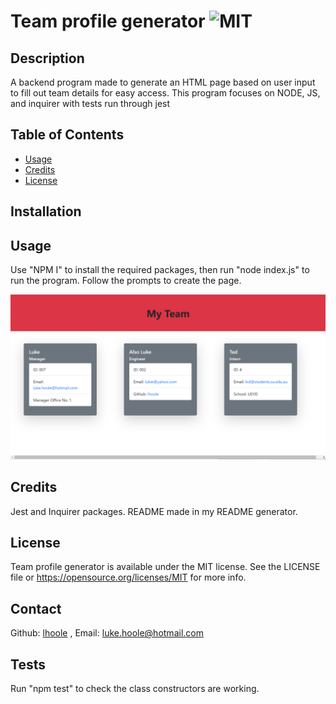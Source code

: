  # Team profile generator ![MIT](https://img.shields.io/badge/License-MIT-yellow.svg)
  
  ## Description
  A backend program made to generate an HTML page based on user input to fill out team details for easy access. This program focuses on NODE, JS, and inquirer with tests run through jest 
 
  ## Table of Contents 
  
  
 - [Usage](#usage)
 - [Credits](#credits)
 - [License](#license)
  
  
  ## Installation
  
  
  
  ## Usage
  
  Use "NPM I" to install the required packages, then run "node index.js" to run the program. Follow the prompts to create the page.
  
  ![Screenshot](/lib/Screenshot.png)

  ## Credits
  
  Jest and Inquirer packages. README made in my README generator.
  
  ## License
  
  Team profile generator is available under the MIT license. See the LICENSE file or https://opensource.org/licenses/MIT for more info.
  
  ## Contact
  
  Github: [lhoole](https://github.com/lhoole) , Email: luke.hoole@hotmail.com
  
  ## Tests
  Run "npm test" to check the class constructors are working.
